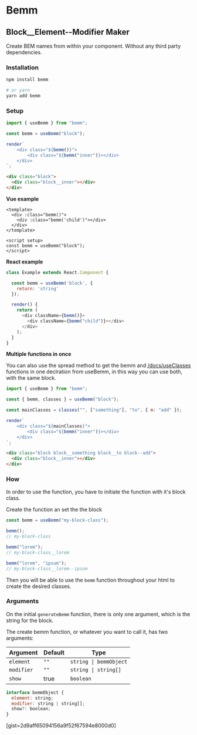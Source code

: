 # Bemm

## Block\_\_Element--Modifier Maker

Create BEM names from within your component. Without any third party dependencies.

### Installation

```bash
npm install bemm

# or yarn
yarn add bemm
```

### Setup

```js
import { useBemm } from "bemm";

const bemm = useBemm("block");

render`
    <div class="${bemm()}">
        <div class="${bemm("inner")}></div>
    </div>
`;
```

```html
<div class="block">
  <div class="block__inner"></div>
</div>
```

**Vue example**

```vue
<template>
  <div :class="bemm()">
    <div :class="bemm('child')"></div>
  </div>
</template>

<script setup>
const bemm = useBemm("block");
</script>
```

**React example**

```js
class Example extends React.Component {

  const bemm = useBemm('block', {
    return: 'string'
  });

  render() {
    return (
      <div className={bemm()}>
        <div className={bemm("child")}></div>
      </div>
    );
  }
}
```

**Multiple functions in once**

You can also use the spread method to get the bemm and [/docs/useClasses](classes) functions in one declration from useBemm, in this way you can use both, with the same block.

```js
import { useBemm } from "bemm";

const { bemm, classes } = useBemm("block");

const mainClasses = classes("", ["something"], "to", { m: "add" });

render`
    <div class="${mainClasses}">
        <div class="${bemm("inner")}></div>
    </div>
`;
```

```html
<div class="block block__something block__to block--add">
  <div class="block__inner"></div>
</div>
```

### How

In order to use the function, you have to initiate the function with it's block class.

Create the function an set the the block

```js
const bemm = useBemm("my-block-class");

bemm();
// my-block-class

bemm("lorem");
// my-block-class__lorem

bemm("lorem", "ipsum");
// my-block-class__lorem--ipsum
```

Then you will be able to use the `bemm` function throughout your html to create the desired classes.

### Arguments

On the initial `generateBemm` function, there is only one argument, which is the
string for the block.

The create bemm function, or whatever you want to call it, has two arguments:

| Argument   | Default | Type                   |
| ---------- | ------- | ---------------------- |
| `element`  | `""`    | `string \| bemmObject` |
| `modifier` | `""`    | `string \| string[]`   |
| `show`     | true    | `boolean`              |

```js
interface bemmObject {
  element: string;
  modifier: string | string[];
  show?: boolean;
}
```

[gist=2d9aff65094156a9f52f67594e8000d0]
